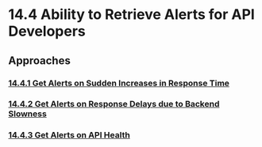 # 14.4 Ability to Retrieve Alerts for API Developers
<scenario description>

## Approaches

### [14.4.1 Get Alerts on Sudden Increases in Response Time](https://github.com/wso2/product-apim/tree/product-scenarios/product-scenarios/14-receive-alerts-on-different-events-for-decision-making/14.4-ability-to-retrieve-alerts-for-api-developers/14.4.1-get-alerts-on-sudden-increases-in-response-time)
### [14.4.2 Get Alerts on Response Delays due to Backend Slowness](https://github.com/wso2/product-apim/tree/product-scenarios/product-scenarios/14-receive-alerts-on-different-events-for-decision-making/14.4-ability-to-retrieve-alerts-for-api-developers/14.4.2-get-alerts-on-response-delays-due-to-backend-slowness)
### [14.4.3 Get Alerts on API Health](https://github.com/wso2/product-apim/tree/product-scenarios/product-scenarios/14-receive-alerts-on-different-events-for-decision-making/14.4-ability-to-retrieve-alerts-for-api-developers/14.4.3-get-alerts-on-api-health)
